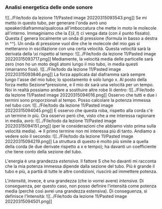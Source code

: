 ### Analisi energetica delle onde sonore
![[../File/todo da lezione 11/Pasted image 20220315093543.png]]
Se mi metto in questo tubo, per generare l'onda avrò uno speaker/diaframma/qualcosa all'imboccatura che mette in moto le molecole all'interno. Immaginiamo che la $\xi(\bar x, t)$ ci venga data (con $\bar x$ punto fissato). Questa $\xi$ genera localmente un onda di pressione (formula in basso a destra in ^^).
Un onda di pressione vuol dire che le molecole del mio gas si metteranno in oscillazione con una certa velocità. Questa velocità sarà la derivata della \xi rispetto al tempo:
![[../File/todo da lezione 11/Pasted image 20220315093717.png]]
Mediamente, la velocità media delle particelle sarà zero (non ho un moto degli atomi lungo il mio tubo, in media questi rimarranno fissi).
![[../File/todo da lezione 11/Pasted image 20220315093846.png]]
La forza applicata dal diaframma sarà sempre lungo l'asse del mio tubo; lo spostamento è solo lungo x. Al posto della forza metto Sezione\*pressione, e il mio dx sarà una velocità per un tempo.
Noi in realtà possiamo andare a sostituire altre robe lìì dentro:
![[../File/todo da lezione 11/Pasted image 20220315094016.png]]
Osservo che tutti e due i termini sono proporzionali al tempo.
Posso calcolare la potenza immessa nel tubo con:
![[../File/todo da lezione 11/Pasted image 20220315094045.png]]
E osservo che questa roba, rispetto alla corda c'è un termine in più. Ora osservo però che, visto che a me interessa ragionare in media, avrò:
![[../File/todo da lezione 11/Pasted image 20220315094151.png]]
(per le considerazioni che abbiamo visto prima sulla velocità media).
=> Il primo termine non mi interessa più di tanto. Andiamo a vedere solo il secondo:
![[../File/todo da lezione 11/Pasted image 20220315094219.png]]
La struttura di questo è molto più simile a quella della corda (le due derivate rispetto a x e tempo); ha davanti un coefficiente che tiene conto della sezione del tubo.

L'energia è  una grandezza _estensiva_. Il fattore S che ho davanti mi racconta che la mia potenza immessa dipende dalla sezione del tubo. Più è grande il tubo e più, a partià di tutte le altre condizioni, riuscirò ad immettere potenza.

L'_intensità_, invece, è una grandezza (che io vorrei avere) _intensiva_. Di conseguenza, per questo caso, non posso definire l'intensità come potenza media (perchè così avrei una grandezza estensiva). Di conseguenza, si definisce l'Intensità:
![[../File/todo da lezione 11/Pasted image 20220315094501.png]]
